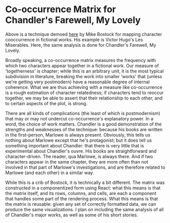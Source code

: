 # Co-occurrence Matrix for Chandler's Farewell, My Lovely

Above is a technique demoed [here](https://bost.ocks.org/mike/miserables/) by Mike Bostock for mapping character cooccurrence in fictional works. His example is Victor Hugo's Les Miserables. Here, the same analysis is done for Chandler's Farewell, My Lovely.

Broadly speaking, a co-occurrence matrix measures the frequency with which two characters appear together in a fictional work. Our measure of 'togetherness' is chapter; while this is an arbitrary unit, it is the most typical subdivision in literature, breaking the work into smaller 'works' that (unless we're getting very postmodern) have a reasonable degree of internal coherence. What we are thus achieving with a measure like co-occurrence is a rough estimation of character relatedness; if characters tend to reoccur together, we may be able to assert that their relationship to each other, and to certain aspects of the plot, is strong.

There are all kinds of complications (the least of which is postmodernism) that may or may not undercut co-occurrence's explanatory power. In a word, the choice of work matters. Chandler is a good demonstration of the strengths and weaknesses of the technique: because his books are written in the first-person, Marlowe is always present. Obviously, this tells us nothing about Marlowe except that he's protagonist; but it does tell us something important about Chandler: that there is very little that is experimental about Chandler's ouvre. His books are straightforward and character-driven. The reader, qua Marlowe, is always there. And if two characters appear in the same chapter, they are more often than not involved in that part of Marlowe's investigations, and are therefore related to Marlowe (and each other) in a similar way.

While this is a crib of Bostock, it is technically a bit different. The matrix was constructed in a componentized form using React: what this means is that the matrix itself, and its rows, columns, and cells, are each a component that handles some part of the rendering process. What this means is that the matrix is reusable: given any set of correctly formatted data, we can produce the same visualizations. I plan on including the same analysis of all of Chandler's major works, as well as some of his short stories.
